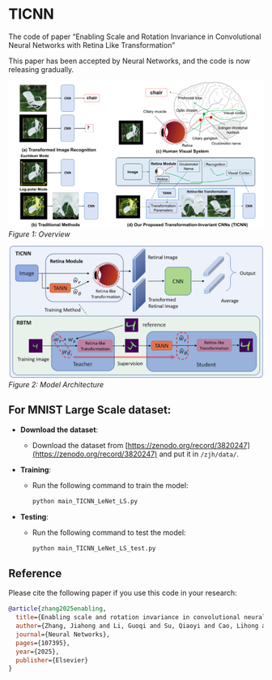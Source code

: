 # TICNN

The code of paper “Enabling Scale and Rotation Invariance in Convolutional Neural Networks with Retina Like Transformation”

This paper has been accepted by Neural Networks, and the code is now releasing gradually.

![Model Architecture](img/fig1.png)
*Figure 1: Overview*

![Training Process](img/ticnn.jpg)
*Figure 2: Model Architecture*

## For MNIST Large Scale dataset:

- **Download the dataset**:
  - Download the dataset from [https://zenodo.org/record/3820247](https://zenodo.org/record/3820247) and put it in `/zjh/data/`.

- **Training**:
  - Run the following command to train the model:
    ```bash
    python main_TICNN_LeNet_LS.py
    ```

- **Testing**:
  - Run the following command to test the model:
    ```bash
    python main_TICNN_LeNet_LS_test.py
    ```

## Reference

Please cite the following paper if you use this code in your research:

```bibtex
@article{zhang2025enabling,
  title={Enabling scale and rotation invariance in convolutional neural networks with retina like transformation},
  author={Zhang, Jiahong and Li, Guoqi and Su, Qiaoyi and Cao, Lihong and Tian, Yonghong and Xu, Bo},
  journal={Neural Networks},
  pages={107395},
  year={2025},
  publisher={Elsevier}
}